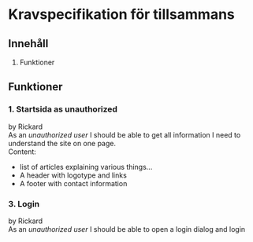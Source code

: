 # Kravspecifikation för tillsammans

## Innehåll
1. Funktioner

## Funktioner

### 1. Startsida as unauthorized
by Rickard\
As an *unauthorized user* I should be able to get all information I need to understand the site on one page.\
Content: 
- list of articles explaining various things...
- A header with logotype and links
- A footer with contact information


### 3. Login
by Rickard\
As an *unauthorized user* I should be able to open a login dialog and login






